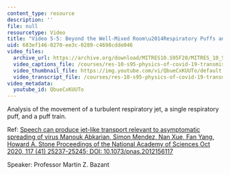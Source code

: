 ```yaml
---
content_type: resource
description: ''
file: null
resourcetype: Video
title: "Video 5-5: Beyond the Well-Mixed Room\u2014Respiratory Puffs and Jets"
uid: 683ef146-0270-ee3c-0289-c4698cdde046
video_files:
  archive_url: https://archive.org/download/MITRES10.S95F20/MITRES_10_S95F20_0505_300k.mp4
  video_captions_file: /courses/res-10-s95-physics-of-covid-19-transmission-fall-2020/4dac8712bb8e52ec839c0c2b5d9d2b16_QbueCxKUUTo.vtt
  video_thumbnail_file: https://img.youtube.com/vi/QbueCxKUUTo/default.jpg
  video_transcript_file: /courses/res-10-s95-physics-of-covid-19-transmission-fall-2020/afec030213d465eb0ce3dc3969dc3192_QbueCxKUUTo.pdf
video_metadata:
  youtube_id: QbueCxKUUTo
---
```


Analysis of the movement of a turbulent respiratory jet, a single respiratory puff, and a puff train.

Ref: [Speech can produce jet-like transport relevant to asymptomatic spreading of virus Manouk Abkarian, Simon Mendez, Nan Xue, Fan Yang, Howard A. Stone Proceedings of the National Academy of Sciences Oct 2020, 117 (41) 25237-25245; DOI: 10.1073/pnas.2012156117](https://doi.org/10.1073/pnas.2012156117)

Speaker: Professor Martin Z. Bazant